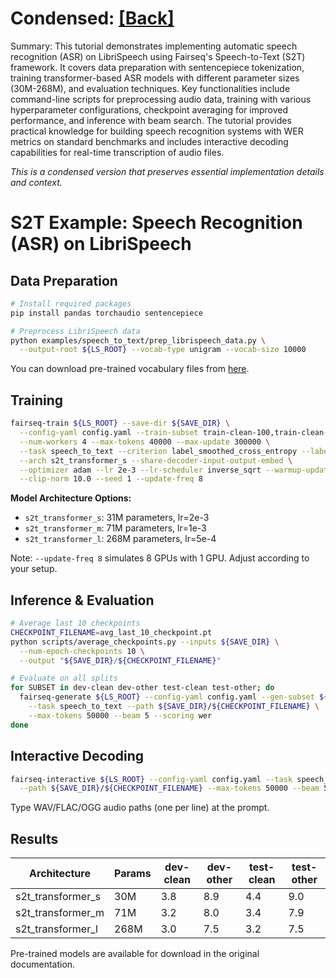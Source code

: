 # Condensed: [[Back]](..)

Summary: This tutorial demonstrates implementing automatic speech recognition (ASR) on LibriSpeech using Fairseq's Speech-to-Text (S2T) framework. It covers data preparation with sentencepiece tokenization, training transformer-based ASR models with different parameter sizes (30M-268M), and evaluation techniques. Key functionalities include command-line scripts for preprocessing audio data, training with various hyperparameter configurations, checkpoint averaging for improved performance, and inference with beam search. The tutorial provides practical knowledge for building speech recognition systems with WER metrics on standard benchmarks and includes interactive decoding capabilities for real-time transcription of audio files.

*This is a condensed version that preserves essential implementation details and context.*

# S2T Example: Speech Recognition (ASR) on LibriSpeech

## Data Preparation
```bash
# Install required packages
pip install pandas torchaudio sentencepiece

# Preprocess LibriSpeech data
python examples/speech_to_text/prep_librispeech_data.py \
  --output-root ${LS_ROOT} --vocab-type unigram --vocab-size 10000
```

You can download pre-trained vocabulary files from [here](https://dl.fbaipublicfiles.com/fairseq/s2t/librispeech_vocab_unigram10000.zip).

## Training
```bash
fairseq-train ${LS_ROOT} --save-dir ${SAVE_DIR} \
  --config-yaml config.yaml --train-subset train-clean-100,train-clean-360,train-other-500 --valid-subset dev-clean,dev-other \
  --num-workers 4 --max-tokens 40000 --max-update 300000 \
  --task speech_to_text --criterion label_smoothed_cross_entropy --label-smoothing 0.1 --report-accuracy \
  --arch s2t_transformer_s --share-decoder-input-output-embed \
  --optimizer adam --lr 2e-3 --lr-scheduler inverse_sqrt --warmup-updates 10000 \
  --clip-norm 10.0 --seed 1 --update-freq 8
```

**Model Architecture Options:**
- `s2t_transformer_s`: 31M parameters, lr=2e-3
- `s2t_transformer_m`: 71M parameters, lr=1e-3
- `s2t_transformer_l`: 268M parameters, lr=5e-4

Note: `--update-freq 8` simulates 8 GPUs with 1 GPU. Adjust according to your setup.

## Inference & Evaluation
```bash
# Average last 10 checkpoints
CHECKPOINT_FILENAME=avg_last_10_checkpoint.pt
python scripts/average_checkpoints.py --inputs ${SAVE_DIR} \
  --num-epoch-checkpoints 10 \
  --output "${SAVE_DIR}/${CHECKPOINT_FILENAME}"

# Evaluate on all splits
for SUBSET in dev-clean dev-other test-clean test-other; do
  fairseq-generate ${LS_ROOT} --config-yaml config.yaml --gen-subset ${SUBSET} \
    --task speech_to_text --path ${SAVE_DIR}/${CHECKPOINT_FILENAME} \
    --max-tokens 50000 --beam 5 --scoring wer
done
```

## Interactive Decoding
```bash
fairseq-interactive ${LS_ROOT} --config-yaml config.yaml --task speech_to_text \
  --path ${SAVE_DIR}/${CHECKPOINT_FILENAME} --max-tokens 50000 --beam 5
```
Type WAV/FLAC/OGG audio paths (one per line) at the prompt.

## Results

| Architecture | Params | dev-clean | dev-other | test-clean | test-other |
|---|---|---|---|---|---|
| s2t_transformer_s | 30M | 3.8 | 8.9 | 4.4 | 9.0 |
| s2t_transformer_m | 71M | 3.2 | 8.0 | 3.4 | 7.9 |
| s2t_transformer_l | 268M | 3.0 | 7.5 | 3.2 | 7.5 |

Pre-trained models are available for download in the original documentation.